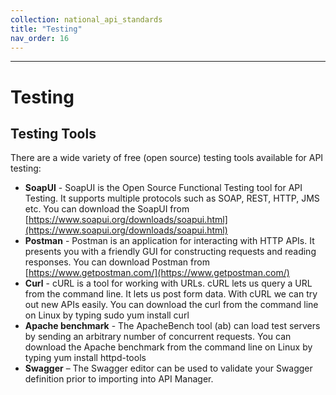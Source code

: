 ```yaml
---
collection: national_api_standards
title: "Testing"
nav_order: 16
---
```

______________________________________________________________________________
# Testing

## Testing Tools

There are a wide variety of free (open source) testing tools available for API testing:

- **SoapUI** - SoapUI is the Open Source Functional Testing tool for API Testing. It supports multiple protocols such as SOAP, REST, HTTP, JMS etc. You can download the SoapUI from [https://www.soapui.org/downloads/soapui.html](https://www.soapui.org/downloads/soapui.html)
- **Postman** - Postman is an application for interacting with HTTP APIs. It presents you with a friendly GUI for constructing requests and reading responses. You can download Postman from [https://www.getpostman.com/](https://www.getpostman.com/)
- **Curl** - cURL is a tool for working with URLs. cURL lets us query a URL from the command line. It lets us post form data. With cURL we can try out new APIs easily. You can download the curl from the command line on Linux by typing sudo yum install curl
- **Apache benchmark** - The ApacheBench tool (ab) can load test servers by sending an arbitrary number of concurrent requests. You can download the Apache benchmark from the command line on Linux by typing yum install httpd-tools
- **Swagger** – The Swagger editor can be used to validate your Swagger definition prior to importing into API Manager.
